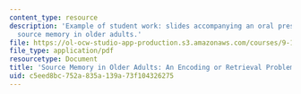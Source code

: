 ```yaml
---
content_type: resource
description: 'Example of student work: slides accompanying an oral presentation on
  source memory in older adults.'
file: https://ol-ocw-studio-app-production.s3.amazonaws.com/courses/9-110j-neurology-neuropsychology-and-neurobiology-of-aging-spring-2005/c5eed8bc752a835a139a73f104326275_9110_glis_1983f6.pdf
file_type: application/pdf
resourcetype: Document
title: 'Source Memory in Older Adults: An Encoding or Retrieval Problem'
uid: c5eed8bc-752a-835a-139a-73f104326275
---
```


